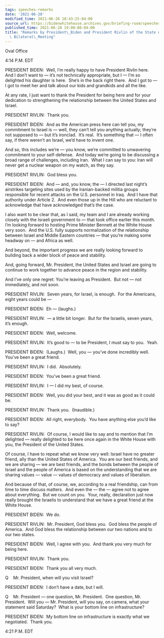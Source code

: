 ```yaml
---
tags: speeches-remarks
date: '2021-06-28'
modified_time: 2021-06-28 18:43:25-04:00
source_url: https://bidenwhitehouse.archives.gov/briefing-room/speeches-remarks/2021/06/28/remarks-by-president-biden-and-president-rivlin-of-the-state-of-israel-before-bilateral-meeting/
published_time: 2021-06-28 19:00:00-04:00
title: "Remarks by President\_Biden and President Rivlin of the State of Israel Before\
  \ Bilateral\_Meeting"
---
```

 
Oval Office

4:14 P.M. EDT

PRESIDENT BIDEN:  Well, I’m really happy to have President Rivlin here. 
And I don’t want to — it’s not technically appropriate, but I — I’m so
delighted his daughter is here.  She’s in the back right there.  And I
got to — I got to meet her and talk about our kids and grandkids and all
the like.

At any rate, I just want to thank the President for being here and for
your dedication to strengthening the relationship between the United
States and Israel.

PRESIDENT RIVLIN:  Thank you.

PRESIDENT BIDEN:  And as the American press here can tell you, my
commitment to Israel is — well, they can’t tell you anything actually;
they’re not supposed to — but it’s ironclad.  It’s real.  It’s something
that — I often say, if there weren’t an Israel, we’d have to invent
one. 

And so, this includes we’re — you know, we’re committed to unwavering
commitment to your self-defense.  And today we’re going to be discussing
a broad range of challenges, including Iran.  What I can say to you:
Iran will never get a nuclear weapon on my watch, as they say.

PRESIDENT RIVLIN:  God bless you.

PRESIDENT BIDEN:  And — and, you know, the — I directed last night’s
airstrikes targeting sites used by the Iranian-backed militia groups
responsible for recent attacks on the U.S. personnel in Iraq.  And I
have that authority under Article 2.  And even those up in the Hill who
are reluctant to acknowledge that have acknowledged that’s the case. 

I also want to be clear that, as I said, my team and I are already
working closely with the Israeli government to — that took office
earlier this month.  I’m looking forward to hosting Prime Minister
Bennett at the White House very soon.  And the U.S. fully supports
normalization of the relationship between Israel and Middle Eastern
countries — that you’re making some headway on — and Africa as well.

And beyond, the important progress we are really looking forward to
building back a wider block of peace and stability. 

And, going forward, Mr. President, the United States and Israel are
going to continue to work together to advance peace in the region and
stability. 

And I’ve only one regret: You’re leaving as President.  But not — not
immediately, and not soon.

PRESIDENT RIVLIN:  Seven years, for Israel, is enough.  For the
Americans, eight years could be —

PRESIDENT BIDEN:  Eh — (laughs.) 

PRESIDENT RIVLIN:  — a little bit longer.  But for the Israelis, seven
years, it’s enough.

PRESIDENT BIDEN:  Well, welcome.

PRESIDENT RIVLIN:  It’s good to — to be President, I must say to you. 
Yeah.

PRESIDENT BIDEN:  (Laughs.)  Well, you — you’ve done incredibly well. 
You’ve been a great friend.

PRESIDENT RIVLIN:  I did.  Absolutely. 

PRESIDENT BIDEN:  You’ve been a great friend.

PRESIDENT RIVLIN:  I — I did my best, of course. 

PRESIDENT BIDEN:  Well, you did your best, and it was as good as it
could be.

PRESIDENT RIVLIN:  Thank you.  (Inaudible.)

PRESIDENT BIDEN:  All right, everybody.  You have anything else you’d
like to say?

PRESIDENT RIVLIN:  Of course, I would like to say and to mention that
I’m delighted — really delighted to be here once again in the White
House with you, the President of the United States. 

Of course, I have to repeat what we know very well: Israel have no
greater friend, ally than the United States of America.  You are our
best friends, and we are sharing — we are best friends, and the bonds
between the people of Israel and the people of America is based on the
understanding that we are sharing values — value — values of democracy
and values of liberalism. 

And because of that, of course, we, according to a real friendship, can
from time to time discuss matters.  And even the — the — agree not to
agree about everything.  But we count on you.  Your, really, declaration
just now really brought the Israelis to understand that we have a great
friend at the White House.

PRESIDENT BIDEN:  We do.

PRESIDENT RIVLIN:  Mr. President, God bless you.  God bless the people
of America.  And God bless the relationship between our two nations and
to our two states.

PRESIDENT BIDEN:  Well, I agree with you.  And thank you very much for
being here. 

PRESIDENT RIVLIN:  Thank you.

PRESIDENT BIDEN:  Thank you all very much.

Q    Mr. President, when will you visit Israel?

PRESIDENT BIDEN:  I don’t have a date, but I will. 

Q    Mr. President — one question, Mr. President.  One question, Mr.
President.  Will you — Mr. President, will you say, on camera, what your
statement said Saturday?  What is your bottom line on infrastructure?

PRESIDENT BIDEN:  My bottom line on infrastructure is exactly what we
negotiated.  Thank you.

4:21 P.M. EDT
